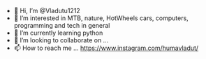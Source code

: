 - 👋 Hi, I’m @Vladutu1212
- 👀 I’m interested in MTB, nature, HotWheels cars, computers, programming and tech in general
- 🌱 I’m currently learning python
- 💞️ I’m looking to collaborate on ...
- 📫 How to reach me ... https://www.instagram.com/humavladut/

<!---
Vladutu1212/Vladutu1212 is a ✨ special ✨ repository because its `README.md` (this file) appears on your GitHub profile.
You can click the Preview link to take a look at your changes.
--->
